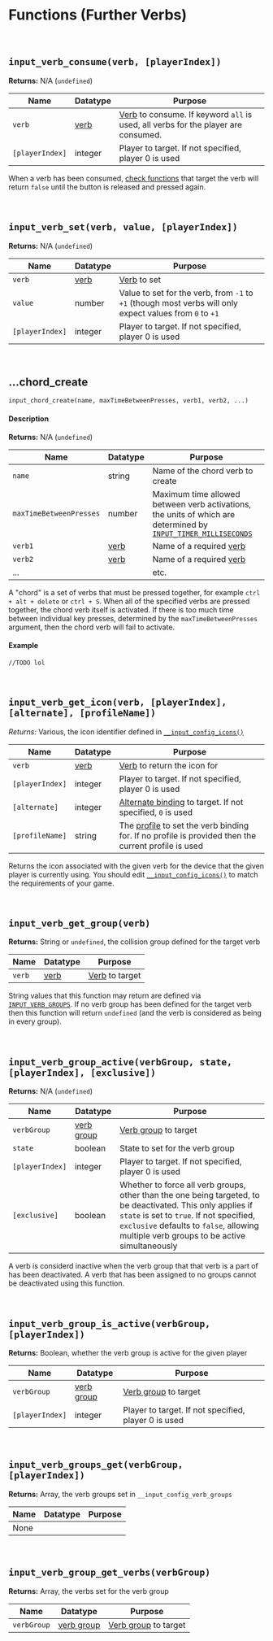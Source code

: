 # Functions (Further Verbs)

&nbsp;

## `input_verb_consume(verb, [playerIndex])`

**Returns:** N/A (`undefined`)

|Name           |Datatype                            |Purpose                                                                                                          |
|---------------|------------------------------------|-----------------------------------------------------------------------------------------------------------------|
|`verb`         |[verb](Verbs-and-Alternate-Bindings)|[Verb](Verbs-and-Alternate-Bindings) to consume. If keyword `all` is used, all verbs for the player are consumed.|
|`[playerIndex]`|integer                             |Player to target. If not specified, player 0 is used                                                             |

When a verb has been consumed, [check functions](Functions-(Checkers)) that target the verb will return `false` until the button is released and pressed again.

&nbsp;

## `input_verb_set(verb, value, [playerIndex])`

**Returns:** N/A (`undefined`)

|Name           |Datatype                             |Purpose                                                                                                 |
|---------------|-------------------------------------|--------------------------------------------------------------------------------------------------------|
|`verb`         |[verb](Verbs-and-Alternate-Bindings) |[Verb](Verbs-and-Alternate-Bindings) to set                                                             |
|`value`        |number                               |Value to set for the verb, from `-1` to `+1` (though most verbs will only expect values from `0` to `+1`|
|`[playerIndex]`|integer                              |Player to target. If not specified, player 0 is used                                                    |

&nbsp;

## …chord_create

`input_chord_create(name, maxTimeBetweenPresses, verb1, verb2, ...)`

<!-- tabs:start -->

#### **Description**

**Returns:** N/A (`undefined`)

|Name                   |Datatype                  |Purpose                                                                                                                        |
|-----------------------|--------------------------|-------------------------------------------------------------------------------------------------------------------------------|
|`name`                 |string                    |Name of the chord verb to create                                                                                               |
|`maxTimeBetweenPresses`|number                    |Maximum time allowed between verb activations, the units of which are determined by [`INPUT_TIMER_MILLISECONDS`](Configuration)|
|`verb1`                |[verb](Verbs-and-Bindings)|Name of a required [verb](Verbs-and-Bindings)                                                                                  |
|`verb2`                |[verb](Verbs-and-Bindings)|Name of a required [verb](Verbs-and-Bindings)                                                                                  |
|...                    |                          |etc.                                                                                                                           |

A "chord" is a set of verbs that must be pressed together, for example `ctrl + alt + delete` or `ctrl + S`. When all of the specified verbs are pressed together, the chord verb itself is activated. If there is too much time between individual key presses, determined by the `maxTimeBetweenPresses` argument, then the chord verb will fail to activate.

#### **Example**

```gml
//TODO lol
```

<!-- tabs:end -->

&nbsp;

## `input_verb_get_icon(verb, [playerIndex], [alternate], [profileName])`

_Returns:_ Various, the icon identifier defined in [`__input_config_icons()`](Configuration?id=icons)

|Name           |Datatype                             |Purpose                                                                                                        |
|---------------|-------------------------------------|---------------------------------------------------------------------------------------------------------------|
|`verb`         |[verb](Verbs-and-Alternate-Bindings) |[Verb](Verbs-and-Alternate-Bindings) to return the icon for                                                    |
|`[playerIndex]`|integer                              |Player to target. If not specified, player 0 is used                                                           |
|`[alternate]`  |integer                              |[Alternate binding](Verbs-and-Bindings) to target. If not specified, `0` is used                               |
|`[profileName]`|string                               |The [profile](Profiles) to set the verb binding for. If no profile is provided then the current profile is used|

Returns the icon associated with the given verb for the device that the given player is currently using. You should edit [`__input_config_icons()`](Configuration?id=icons) to match the requirements of your game.

&nbsp;

## `input_verb_get_group(verb)`

**Returns:** String or `undefined`, the collision group defined for the target verb

|Name  |Datatype                  |Purpose                             |
|------|--------------------------|------------------------------------|
|`verb`|[verb](Verbs-and-Bindings)|[Verb](Verbs-and-Bindings) to target|

String values that this function may return are defined via [`INPUT_VERB_GROUPS`](Configuration?id=profiles-and-bindings). If no verb group has been defined for the target verb then this function will return `undefined` (and the verb is considered as being in every group).

&nbsp;

## `input_verb_group_active(verbGroup, state, [playerIndex], [exclusive])`

**Returns:** N/A (`undefined`)

|Name           |Datatype                        |Purpose                                                                                                                                                                                                                                            |
|---------------|--------------------------------|---------------------------------------------------------------------------------------------------------------------------------------------------------------------------------------------------------------------------------------------------|
|`verbGroup`    |[verb group](Verbs-and-Bindings)|[Verb group](Verbs-and-Bindings) to target                                                                                                                                                                                                         |
|`state`        |boolean                         |State to set for the verb group                                                                                                                                                                                                                    |
|`[playerIndex]`|integer                         |Player to target. If not specified, player 0 is used                                                                                                                                                                                               |
|`[exclusive]`  |boolean                         |Whether to force all verb groups, other than the one being targeted, to be deactivated. This only applies if `state` is set to `true`. If not specified, `exclusive` defaults to `false`, allowing multiple verb groups to be active simultaneously|

A verb is considerd inactive when the verb group that that verb is a part of has been deactivated. A verb that has been assigned to no groups cannot be deactivated using this function.

&nbsp;

## `input_verb_group_is_active(verbGroup, [playerIndex])`

**Returns:** Boolean, whether the verb group is active for the given player

|Name           |Datatype                        |Purpose                                             |
|---------------|--------------------------------|----------------------------------------------------|
|`verbGroup`    |[verb group](Verbs-and-Bindings)|[Verb group](Verbs-and-Bindings) to target          |
|`[playerIndex]`|integer                         |Player to target. If not specified, player 0 is used|

&nbsp;

## `input_verb_groups_get(verbGroup, [playerIndex])`

**Returns:** Array, the verb groups set in `__input_config_verb_groups`

|Name|Datatype|Purpose|
|----|--------|-------|
|None|        |       |

&nbsp;

## `input_verb_group_get_verbs(verbGroup)`

**Returns:** Array, the verbs set for the verb group

|Name           |Datatype                        |Purpose                                             |
|---------------|--------------------------------|----------------------------------------------------|
|`verbGroup`    |[verb group](Verbs-and-Bindings)|[Verb group](Verbs-and-Bindings) to target          |
